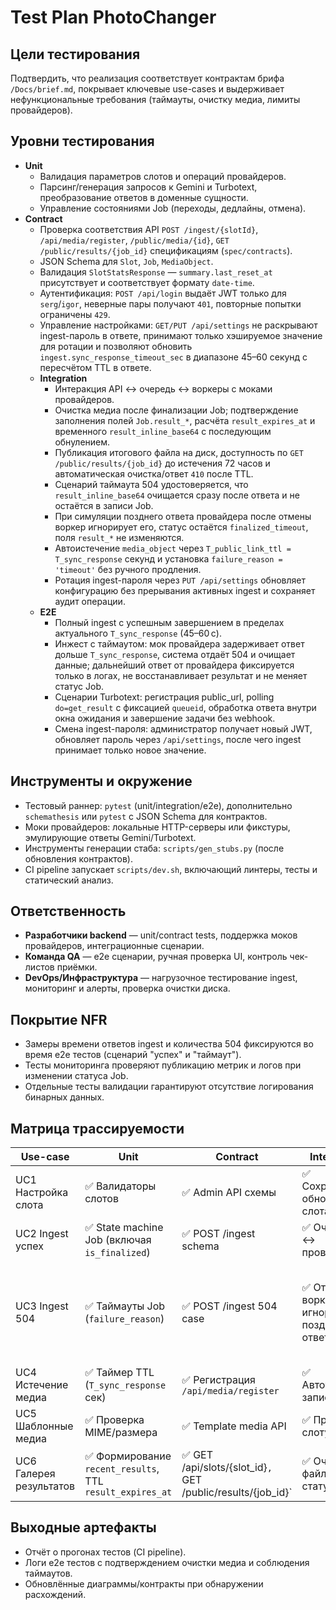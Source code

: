 # Test Plan PhotoChanger

## Цели тестирования
Подтвердить, что реализация соответствует контрактам брифа `/Docs/brief.md`, покрывает ключевые use-cases и выдерживает нефункциональные требования (таймауты, очистку медиа, лимиты провайдеров).

## Уровни тестирования
- **Unit**
  - Валидация параметров слотов и операций провайдеров.
  - Парсинг/генерация запросов к Gemini и Turbotext, преобразование ответов в доменные сущности.
  - Управление состояниями Job (переходы, дедлайны, отмена).
- **Contract**
  - Проверка соответствия API `POST /ingest/{slotId}`, `/api/media/register`, `/public/media/{id}`, `GET /public/results/{job_id}` спецификациям (`spec/contracts`).
  - JSON Schema для `Slot`, `Job`, `MediaObject`.
  - Валидация `SlotStatsResponse` — `summary.last_reset_at` присутствует и соответствует формату `date-time`.
  - Аутентификация: `POST /api/login` выдаёт JWT только для `serg`/`igor`, неверные пары получают `401`, повторные попытки ограничены `429`.
  - Управление настройками: `GET/PUT /api/settings` не раскрывают ingest-пароль в ответе, принимают только хэшируемое значение для ротации и позволяют обновить `ingest.sync_response_timeout_sec` в диапазоне 45–60 секунд с пересчётом TTL в ответе.
  - **Integration**
    - Интеракция API ↔ очередь ↔ воркеры с моками провайдеров.
    - Очистка медиа после финализации Job; подтверждение заполнения полей `Job.result_*`, расчёта `result_expires_at` и временного `result_inline_base64` с последующим обнулением.
    - Публикация итогового файла на диск, доступность по `GET /public/results/{job_id}` до истечения 72 часов и автоматическая очистка/ответ `410` после TTL.
    - Сценарий таймаута 504 удостоверяется, что `result_inline_base64` очищается сразу после ответа и не остаётся в записи Job.
    - При симуляции позднего ответа провайдера после отмены воркер игнорирует его, статус остаётся `finalized_timeout`, поля `result_*` не изменяются.
    - Автоистечение `media_object` через `T_public_link_ttl = T_sync_response` секунд и установка `failure_reason = 'timeout'` без ручного продления.
    - Ротация ingest-пароля через `PUT /api/settings` обновляет конфигурацию без прерывания активных ingest и сохраняет аудит операции.
  - **E2E**
    - Полный ingest с успешным завершением в пределах актуального `T_sync_response` (45–60 с).
    - Инжест с таймаутом: мок провайдера задерживает ответ дольше `T_sync_response`, система отдаёт 504 и очищает данные; дальнейший ответ от провайдера фиксируется только в логах, не восстанавливает результат и не меняет статус Job.
    - Сценарии Turbotext: регистрация public_url, polling `do=get_result` с фиксацией `queueid`, обработка ответа внутри окна ожидания и завершение задачи без webhook.
    - Смена ingest-пароля: администратор получает новый JWT, обновляет пароль через `/api/settings`, после чего ingest принимает только новое значение.

## Инструменты и окружение
- Тестовый раннер: `pytest` (unit/integration/e2e), дополнительно `schemathesis` или `pytest` с JSON Schema для контрактов.
- Моки провайдеров: локальные HTTP-серверы или фикстуры, эмулирующие ответы Gemini/Turbotext.
- Инструменты генерации стаба: `scripts/gen_stubs.py` (после обновления контрактов).
- CI pipeline запускает `scripts/dev.sh`, включающий линтеры, тесты и статический анализ.

## Ответственность
- **Разработчики backend** — unit/contract tests, поддержка моков провайдеров, интеграционные сценарии.
- **Команда QA** — e2e сценарии, ручная проверка UI, контроль чек-листов приёмки.
- **DevOps/Инфраструктура** — нагрузочное тестирование ingest, мониторинг и алерты, проверка очистки диска.

## Покрытие NFR
- Замеры времени ответов ingest и количества 504 фиксируются во время e2e тестов (сценарий "успех" и "таймаут").
- Тесты мониторинга проверяют публикацию метрик и логов при изменении статуса Job.
- Отдельные тесты валидации гарантируют отсутствие логирования бинарных данных.

## Матрица трассируемости
| Use-case | Unit | Contract | Integration | E2E |
| --- | --- | --- | --- | --- |
| UC1 Настройка слота | ✅ Валидаторы слотов | ✅ Admin API схемы | ✅ Сохранение + обновление слота | ⚪ (UI smoke в ручном режиме) |
| UC2 Ingest успех | ✅ State machine Job (включая `is_finalized`) | ✅ POST /ingest schema | ✅ Очередь ↔ провайдер | ✅ Полный поток Gemini |
| UC3 Ingest 504 | ✅ Таймауты Job (`failure_reason`) | ✅ POST /ingest 504 case | ✅ Отмена воркера + игнор позднего ответа | ✅ Полный поток с задержкой и проверкой отсутствия повторной доставки |
| UC4 Истечение медиа | ✅ Таймер TTL (`T_sync_response` сек) | ✅ Регистрация `/api/media/register` | ✅ Автоудаление записи | ✅ Сценарий с Turbotext |
| UC5 Шаблонные медиа | ✅ Проверка MIME/размера | ✅ Template media API | ✅ Привязка к слоту | ⚪ Ручной smoke |
| UC6 Галерея результатов | ✅ Формирование `recent_results`, TTL `result_expires_at` | ✅ GET /api/slots/{slot_id}`, `GET /public/results/{job_id}` | ✅ Очистка файла и статус 410 | ✅ UI smoke (превью + скачивание) |

## Выходные артефакты
- Отчёт о прогонах тестов (CI pipeline).
- Логи e2e тестов с подтверждением очистки медиа и соблюдения таймаутов.
- Обновлённые диаграммы/контракты при обнаружении расхождений.
